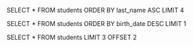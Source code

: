 <!-- Exercise 1 : Bootcamp
Instructions
Continuation of the Exercise XPGold

Select
For the following questions, you have to fetch the first_names, last_names and birth_dates of the students. -->


<!-- Fetch the first four students. You have to order the four students alphabetically by last_name. -->
SELECT * FROM students ORDER BY last_name ASC LIMIT 4

<!-- Fetch the details of the youngest student. -->

SELECT * FROM students ORDER BY birth_date DESC LIMIT 1


<!-- Fetch three students skipping the first two students. -->
SELECT * FROM students LIMIT 3 OFFSET 2

